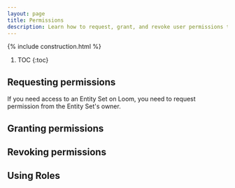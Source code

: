 ```yaml
---
layout: page
title: Permissions
description: Learn how to request, grant, and revoke user permissions to your dataset. Simplify user permissions with roles.
---
```


{% include construction.html %}

1. TOC
{:toc}

## Requesting permissions

If you need access to an Entity Set on Loom, you need to request permission from the Entity Set's owner.

## Granting permissions

## Revoking permissions

## Using Roles
